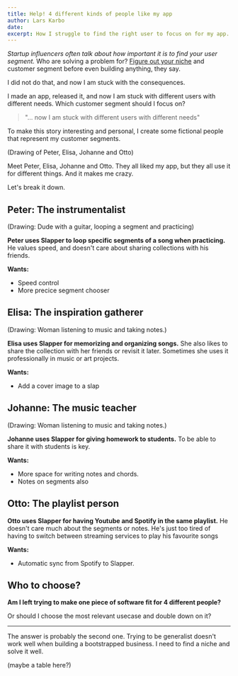 ```yaml
---
title: Help! 4 different kinds of people like my app
author: Lars Karbo
date:
excerpt: How I struggle to find the right user to focus on for my app. There are 4 different types of people that like it for different reasons.
---
```


*Startup influencers often talk about how important it is to find your user segment.* Who are solving a problem for? [Figure out your niche](https://thebootstrappedfounder.com/finding-a-market-to-build-a-saas/) and customer segment before even building anything, they say.

I did not do that, and now I am stuck with the consequences.

I made an app, released it, and now I am stuck with different users with different needs. Which customer segment should I focus on?

> "... now I am stuck with different users with different needs"

To make this story interesting and personal, I create some fictional people that represent my customer segments.

(Drawing of Peter, Elisa, Johanne and Otto)

Meet Peter, Elisa, Johanne and Otto. They all liked my app, but they all use it for different things. And it makes me crazy.

Let's break it down.

## Peter: The instrumentalist

(Drawing: Dude with a guitar, looping a segment and practicing)

**Peter uses Slapper to loop specific segments of a song when practicing.** He values speed, and doesn't care about sharing collections with his friends.

**Wants:**

* Speed control
* More precice segment chooser

## Elisa: The inspiration gatherer

(Drawing: Woman listening to music and taking notes.)

**Elisa uses Slapper for memorizing and organizing songs.** She also likes to share the collection with her friends or revisit it later. Sometimes she uses it professionally in music or art projects.

**Wants:**

* Add a cover image to a slap

## Johanne: The music teacher

(Drawing: Woman listening to music and taking notes.)

**Johanne uses Slapper for giving homework to students.** To be able to share it with students is key.

**Wants:**

* More space for writing notes and chords.
* Notes on segments also

## Otto: The playlist person

**Otto uses Slapper for having Youtube and Spotify in the same playlist.** He doesn't care much about the segments or notes. He's just too tired of having to switch between streaming services to play his favourite songs

**Wants:**

* Automatic sync from Spotify to Slapper.


## Who to choose?

**Am I left trying to make one piece of software fit for 4 different people?**

Or should I choose the most relevant usecase and double down on it?

----

The answer is probably the second one. Trying to be generalist doesn't work well when building a bootstrapped business. I need to find a niche and solve it well.

(maybe a table here?)